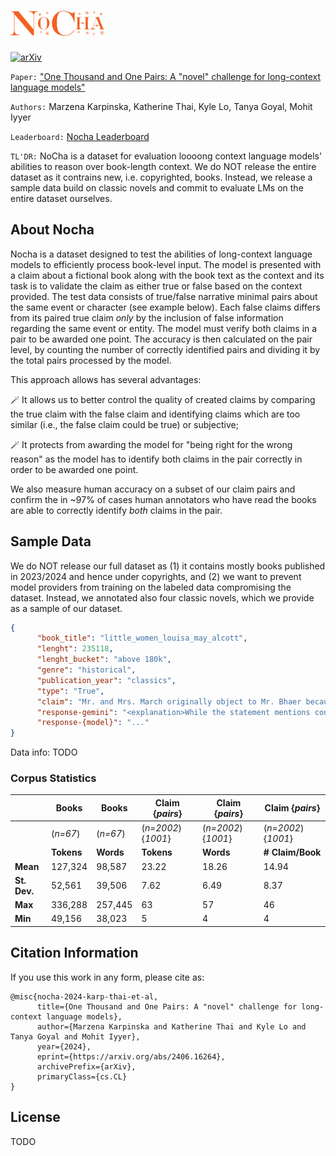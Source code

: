 # <img src="assets/nocha2.png" alt="NoCha" width="150" height="40"> 
[![arXiv](https://img.shields.io/badge/arXiv-2406.16264-b31b1b.svg)](https://arxiv.org/abs/2406.16264)

`Paper:` ["One Thousand and One Pairs: A "novel" challenge for long-context language models"](https://arxiv.org/abs/2406.16264)

`Authors:` Marzena Karpinska, Katherine Thai, Kyle Lo, Tanya Goyal, Mohit Iyyer

`Leaderboard:` [Nocha Leaderboard](https://novelchallenge.github.io/index.html)

`TL'DR:` NoCha is a dataset for evaluation loooong context language models' abilities to reason over book-length context. We do NOT release the entire dataset as it contrains new, i.e. copyrighted, books. Instead, we release a sample data build on classic novels and commit to evaluate LMs on the entire dataset ourselves.

## About Nocha

Nocha is a dataset designed to test the abilities of long-context language models to efficiently process book-level input. The model is presented with a claim about a fictional book along with the book text as the context and its task is to validate the claim as either true or false based on the context provided. The test data consists of true/false narrative minimal pairs about the same event or character (see example below). Each false claims differs from its paired true claim _only_ by the inclusion of false information regarding the same event or entity. The model must verify both claims in a pair to be awarded one point. The accuracy is then calculated on the pair level, by counting the number of correctly identified pairs and dividing it by the total pairs processed by the model.

This approach allows has several advantages:

🪄  It allows us to better control the quality of created claims by comparing the true claim with the false claim and identifying claims which are too similar (i.e., the false claim could be true) or subjective;

🪄  It protects from awarding the model for "being right for the wrong reason" as the model has to identify both claims in the pair correctly in order to be awarded one point.

We also measure human accuracy on a subset of our claim pairs and confirm the in ~97% of cases human annotators who have read the books are able to correctly identify _both_ claims in the pair.


## Sample Data

We do NOT release our full dataset as (1) it contains mostly books published in 2023/2024 and hence under copyrights, and (2) we want to prevent model providers from training on the labeled data compromising the dataset. Instead, we annotated also four classic novels, which we provide as a sample of our dataset. 

```json
{
      "book_title": "little_women_louisa_may_alcott",
      "lenght": 235118,
      "lenght_bucket": "above 180k",
      "genre": "historical",
      "publication_year": "classics",
      "type": "True",
      "claim": "Mr. and Mrs. March originally object to Mr. Bhaer because he is too old and not rich enough.",
      "response-gemini": "<explanation>While the statement mentions concerns that are common in families, the text does not state that Mr. and Mrs. March object to Mr. Bhaer. In fact, they seem to like him from the start. Aunt March is the one who objects to the match because of his lack of wealth. </explanation><answer>FALSE</answer>",
      "response-{model}": "..."
}
```

Data info: TODO

### Corpus Statistics

|              | **Books**                   | **Books**                   | **Claim** {*pairs*}           | **Claim**  {*pairs*}          | **Claim**  {*pairs*}                   |
|--------------|-----------------------------|-----------------------------|-------------------------------|-------------------------------|-------------------------------|
|              | (*n=67*)                    | (*n=67*)                    | (*n=2002*){*1001*}           | (*n=2002*){*1001*}             | (*n=2002*){*1001*}            |
|              | **Tokens**                  | **Words**                   | **Tokens**                    | **Words**                     | **# Claim/Book**              |
| **Mean**     | 127,324                     | 98,587                      | 23.22                         | 18.26                         | 14.94                         |
| **St. Dev.** | 52,561                      | 39,506                      | 7.62                          | 6.49                          | 8.37                          |
| **Max**      | 336,288                     | 257,445                     | 63                            | 57                            | 46                            |
| **Min**      | 49,156                      | 38,023                      | 5                             | 4                             | 4                             |




## Citation Information
If you use this work in any form, please cite as:
```
@misc{nocha-2024-karp-thai-et-al,
      title={One Thousand and One Pairs: A "novel" challenge for long-context language models}, 
      author={Marzena Karpinska and Katherine Thai and Kyle Lo and Tanya Goyal and Mohit Iyyer},
      year={2024},
      eprint={https://arxiv.org/abs/2406.16264},
      archivePrefix={arXiv},
      primaryClass={cs.CL}
}
```

## License

TODO
